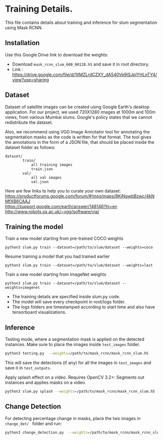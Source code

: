 # Training Details.

This file contains details about training and inference for slum segmentation using Mask RCNN.



## Installation
Use this Google Drive link to download the weights: 
* Download `mask_rcnn_slum_600_00128.h5` and save it in root directory.
* Link : https://drive.google.com/file/d/1IIMZLrdCZXY_dA540Ve9lSJplYHLnTY4/view?usp=sharing

## Dataset
Dataset of satellite images can be created using Google Earth's desktop application. For our project, we used 720X1280 images at 1000m and 100m views, from various Mumbai slums. Google's policy states that we cannot redistribute the dataset. 

Also, we recommend using VGG Image Annotator tool for annotating the segmentation masks as the code is written for that format. The tool gives the annotations in the form of a JSON file, that should be placed inside the dataset folder as follows:
```
dataset/
        train/
            all training images
            train.json
        val/
            all val images
            val.json
```

Here are few links to help you to curate your own dataset: <br>
https://productforums.google.com/forum/#!msg/maps/8KjNgwbBzwc/4kNMfXB6CAAJ <br>
https://support.google.com/earth/answer/148146?hl=en <br>
http://www.robots.ox.ac.uk/~vgg/software/via/ <br>
## Training the model

Train a new model starting from pre-trained COCO weights
```
python3 slum.py train --dataset=/path/to/slum/dataset --weights=coco
```

Resume training a model that you had trained earlier
```
python3 slum.py train --dataset=/path/to/slum/dataset --weights=last
```

Train a new model starting from ImageNet weights
```
python3 slum.py train --dataset=/path/to/slum/dataset --weights=imagenet
```

* The training details are specified inside slum.py code.
* The model will save every checkpoint in root/logs folder.
* The logs folders are timestamped according to start time and also have tensorboard visualizations.


## Inference
Testing mode, where a segmentation mask is applied on the detected instances. Make sure to place the images inside ```test_images``` folder.

```bash
python3 testing.py  --weights=/path/to/mask_rcnn/mask_rcnn_slum.h5 
```
This will save the detections (if any) for all the images in `test_images` and save it in `test_outputs`.

Apply splash effect on a video. Requires OpenCV 3.2+:
Segments out instances and applies masks on a video.
```bash
python3 slum.py splash --weights=/path/to/mask_rcnn/mask_rcnn_slum.h5 --video=<file name or URL>
```
## Change Detection
For detecting percentage change in masks, place the two images in ```change_det/ ``` folder and run:

```bash
python3 change_detection.py  --weights=/path/to/mask_rcnn/mask_rcnn_slum.h5 
```
